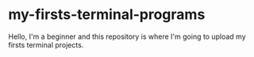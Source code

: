 # my-firsts-terminal-programs
Hello, I'm a beginner and this repository is where I'm going to upload my firsts terminal projects.
